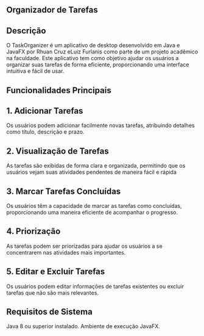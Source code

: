 ## Organizador de Tarefas

## Descrição
O TaskOrganizer é um aplicativo de desktop desenvolvido em Java e JavaFX por Rhuan Cruz eLuiz Furlanis como parte de um projeto acadêmico na faculdade. Este aplicativo tem como objetivo ajudar os usuários a organizar suas tarefas de forma eficiente, proporcionando uma interface intuitiva e fácil de usar.

## Funcionalidades Principais

## 1. Adicionar Tarefas

Os usuários podem adicionar facilmente novas tarefas, atribuindo detalhes como título, descrição e prazo.
## 2. Visualização de Tarefas

As tarefas são exibidas de forma clara e organizada, permitindo que os usuários vejam suas atividades pendentes de maneira fácil e rápida

## 3. Marcar Tarefas Concluídas
Os usuários têm a capacidade de marcar as tarefas como concluídas, proporcionando uma maneira eficiente de acompanhar o progresso.

## 4. Priorização
As tarefas podem ser priorizadas para ajudar os usuários a se concentrarem nas atividades mais importantes.

## 5. Editar e Excluir Tarefas
Os usuários podem editar informações de tarefas existentes ou excluir tarefas que não são mais relevantes.

## Requisitos de Sistema
Java 8 ou superior instalado.
Ambiente de execução JavaFX.
